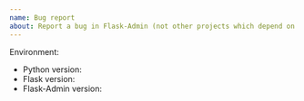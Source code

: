 ```yaml
---
name: Bug report
about: Report a bug in Flask-Admin (not other projects which depend on Flask-Admin)
---
```


<!--
This issue tracker is a tool to address bugs in Flask-Admin itself.
Please use GitHub Discussions or the Pallets Discord for questions about your
own code.

Replace this comment with a clear outline of what the bug is.
-->

<!--
Describe how to replicate the bug.

Include a minimal reproducible example that demonstrates the bug.
Include the full traceback if there was an exception.
-->

<!--
Describe the expected behavior that should have happened but didn't.
-->

Environment:

- Python version:
- Flask version:
- Flask-Admin version:
